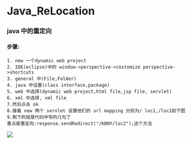 # Java_ReLocation
### java 中的重定向
#### 步骤:

    1. new 一个dynamic web project
    2. IDE(eclipse)中的 window->perspective->costomize perspective->shortcuts
    3. general 中(File,Folder)
    4. java 中设置(class interface,package)
    5. web 中选择(dynamic web project,html file,jsp file, servlet)
    6. xml 中选择, xml file
    7.然后点击 ok
    8.接着 new 两个 servlet 设置他们的 url mapping 分别为/ loc1,/loc2如下图
    9.剩下的就是代码中写的几句了
    重点是重定向:response.sendRedirect("/KBNY/loc2");这个方法
 ![](https://ws1.sinaimg.cn/large/006tKfTcgy1fi3gxy1fhfj30t60rstbi.jpg)
  
